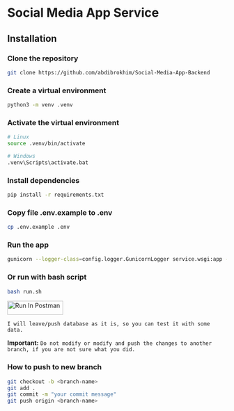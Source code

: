 # Social Media App Service

## Installation

### Clone the repository

```bash
git clone https://github.com/abdibrokhim/Social-Media-App-Backend
```

### Create a virtual environment

```bash
python3 -m venv .venv
```

### Activate the virtual environment

```bash
# Linux
source .venv/bin/activate

# Windows
.venv\Scripts\activate.bat
```

### Install dependencies

```bash
pip install -r requirements.txt
```

### Copy file .env.example to .env

```bash
cp .env.example .env
```

### Run the app

```bash
gunicorn --logger-class=config.logger.GunicornLogger service.wsgi:app --bind 0.0.0.0:8000 --workers=1
```

### Or run with bash script
    
```bash
bash run.sh
```

[<img src="https://run.pstmn.io/button.svg" alt="Run In Postman" style="width: 128px; height: 32px;">](https://app.getpostman.com/run-collection/21700421-95f6512d-c7d1-4b8c-9120-6feee078eb4d?action=collection%2Ffork&source=rip_markdown&collection-url=entityId%3D21700421-95f6512d-c7d1-4b8c-9120-6feee078eb4d%26entityType%3Dcollection%26workspaceId%3D457ca1df-a10f-43da-a319-d4f63f5bd818)


`I will leave/push database as it is, so you can test it with some data.`

**Important:** `Do not modify or modify and push the changes to another branch, if you are not sure what you did.`


### How to push to new branch

```bash
git checkout -b <branch-name>
git add .
git commit -m "your commit message"
git push origin <branch-name>
```